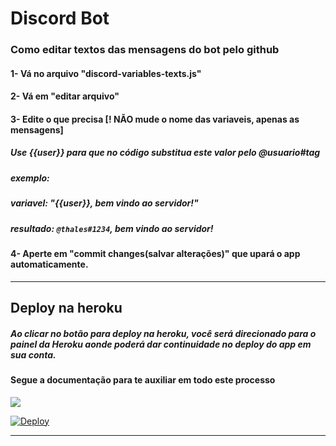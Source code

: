 # Discord Bot

### Como editar textos das mensagens do bot pelo github
#### 1- Vá no arquivo "discord-variables-texts.js"
#### 2- Vá em "editar arquivo"
#### 3- Edite o que precisa [! NÃO mude o nome das variaveis, apenas as mensagens]

##### Use {{user}} para que no código substitua este valor pelo @usuario#tag
##### exemplo:
##### variavel: "{{user}}, bem vindo ao servidor!"
##### resultado: `@thales#1234`, bem vindo ao servidor!

#### 4- Aperte em "commit changes(salvar alterações)" que upará o app automaticamente.

___

## Deploy na heroku
##### Ao clicar no botão para deploy na heroku, você será direcionado para o painel da Heroku aonde poderá dar continuidade no deploy do app em sua conta.

#### Segue a documentação para te auxiliar em todo este processo
[![](https://img.shields.io/badge/-Documentação-5276f2)](#docs-to-deploy)

[![Deploy](https://www.herokucdn.com/deploy/button.svg)](https://heroku.com/deploy?template=https://github.com/thalex/discord)
___